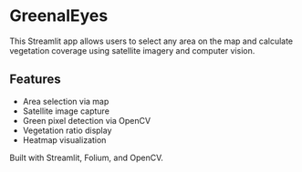 # GreenalEyes

This Streamlit app allows users to select any area on the map and calculate vegetation coverage using satellite imagery and computer vision.

## Features
- Area selection via map
- Satellite image capture
- Green pixel detection via OpenCV
- Vegetation ratio display
- Heatmap visualization

Built with Streamlit, Folium, and OpenCV.
